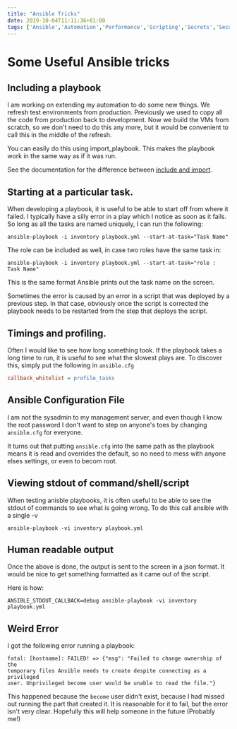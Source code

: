 ```yaml
---
title: "Ansible Tricks"
date: 2019-10-04T11:11:36+01:00
tags: ['Ansible','Automation','Performance','Scripting','Secrets','Security']
---
```


# Some Useful Ansible tricks

## Including a playbook

I am working on extending my automation to do some new things. We refresh test environments from production.
Previously we used to copy all the code from production back to development. Now we build the VMs from scratch,
so we don't need to do this any more, but it would be convenient to call this in the middle of the
refresh.

You can easily do this using import_playbook. This makes the playbook work in the same way as if it was run.

See the documentation for the difference between [include and import](https://docs.ansible.com/ansible/latest/user_guide/playbooks_intro.html).

## Starting at a particular task.

When developing a playbook, it is useful to be able to start off from where it failed. I typically have a
silly error in a play which I notice as soon as it fails. So long as all the tasks are named uniquely,
I can run the following:

```console
ansible-playbook -i inventory playbook.yml --start-at-task="Task Name"
```

The role can be included as well, in case two roles have the same task in:

```console
ansible-playbook -i inventory playbook.yml --start-at-task="role : Task Name"
```

This is the same format Ansible prints out the task name on the screen.

Sometimes the error is caused by an error in a script that was deployed by a previous step. In that case,
obviously once the script is corrected the playbook needs to be restarted from the step that deploys
the script.

## Timings and profiling.

Often I would like to see how long something took. If the playbook takes a long time to run, it is useful
to see what the slowest plays are. To discover this, simply put the following in `ansible.cfg`

```INI
callback_whitelist = profile_tasks
```

## Ansible Configuration File

I am not the sysadmin to my management server, and even though I know the root password
I don't want to step on anyone's toes by changing `ansible.cfg` for everyone.

It turns out that putting `ansible.cfg` into the same path as the playbook means it is 
read and overrides the default, so no need to mess with anyone elses settings, or
even to becom root.

## Viewing stdout of command/shell/script

When testing anisble playbooks, it is often useful to be able to see the stdout of
commands to see what is going wrong. To do this call ansible with a single -v

```console
ansible-playbook -vi inventory playbook.yml
```

## Human readable output

Once the above is done, the output is sent to the screen in a json format. It would be
nice to get something formatted as it came out of the script.

Here is how:

```console
ANSIBLE_STDOUT_CALLBACK=debug ansible-playbook -vi inventory playbook.yml
```

## Weird Error

I got the following error running a playbook:

```console
fatal: [hostname]: FAILED! => {"msg": "Failed to change ownership of the
temporary files Ansible needs to create despite connecting as a privileged
user. Unprivileged become user would be unable to read the file."}
```

This happened because the `become` user didn't exist, because I had missed out running
the part that created it. It is reasonable for it to fail, but the error isn't very clear.
Hopefully this will help someone in the future (Probably me!)
